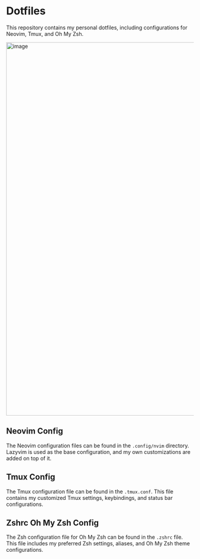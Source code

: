 # Dotfiles

This repository contains my personal dotfiles, including configurations for Neovim, Tmux, and Oh My Zsh.

<img width="1000" alt="image" src="https://github.com/Adi-ty/dotfiles/assets/92062352/0564cb3e-c5f3-40fc-b1fc-fb5c5fbf0eec">


## Neovim Config

The Neovim configuration files can be found in the `.config/nvim` directory. Lazyvim is used as the base configuration, and my own customizations are added on top of it.

## Tmux Config

The Tmux configuration file can be found in the `.tmux.conf`. This file contains my customized Tmux settings, keybindings, and status bar configurations.

## Zshrc Oh My Zsh Config

The Zsh configuration file for Oh My Zsh can be found in the `.zshrc` file. This file includes my preferred Zsh settings, aliases, and Oh My Zsh theme configurations.
